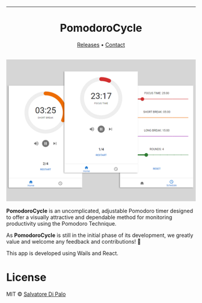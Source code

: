 
---

<p align="center">
<h1 align="center">PomodoroCycle</h1>
</p>
<p align="center">
  <a href="#">Releases</a> • <a href="mailto:dipalosalvatore1@gmail.com">Contact</a>
<br><br>
</p>
<div align="center">
  <img src=".github/images/pomodoro-cycle.png" width="800px">
</div>

**PomodoroCycle** is an uncomplicated, adjustable Pomodoro timer designed to offer a visually attractive and dependable method for monitoring productivity using the Pomodoro Technique.

As **PomodoroCycle** is still in the initial phase of its development, we greatly value and welcome any feedback and contributions! 🌱

This app is developed using Wails and React.

# License

MIT © [Salvatore Di Palo](https://github.com/SalvatoreDiPalo)
